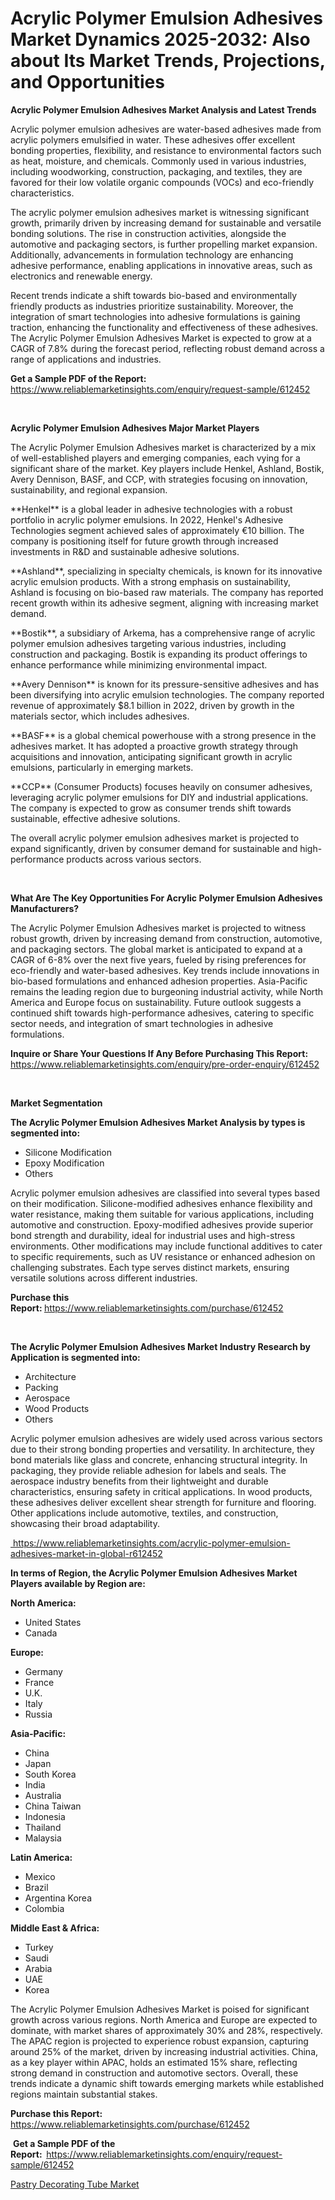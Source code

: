 <p><h1>Acrylic Polymer Emulsion Adhesives Market Dynamics 2025-2032: Also about Its Market Trends, Projections, and Opportunities</h1></p><p><strong>Acrylic Polymer Emulsion Adhesives Market Analysis and Latest Trends</strong></p>
<p><p>Acrylic polymer emulsion adhesives are water-based adhesives made from acrylic polymers emulsified in water. These adhesives offer excellent bonding properties, flexibility, and resistance to environmental factors such as heat, moisture, and chemicals. Commonly used in various industries, including woodworking, construction, packaging, and textiles, they are favored for their low volatile organic compounds (VOCs) and eco-friendly characteristics.</p><p>The acrylic polymer emulsion adhesives market is witnessing significant growth, primarily driven by increasing demand for sustainable and versatile bonding solutions. The rise in construction activities, alongside the automotive and packaging sectors, is further propelling market expansion. Additionally, advancements in formulation technology are enhancing adhesive performance, enabling applications in innovative areas, such as electronics and renewable energy.</p><p>Recent trends indicate a shift towards bio-based and environmentally friendly products as industries prioritize sustainability. Moreover, the integration of smart technologies into adhesive formulations is gaining traction, enhancing the functionality and effectiveness of these adhesives. The Acrylic Polymer Emulsion Adhesives Market is expected to grow at a CAGR of 7.8% during the forecast period, reflecting robust demand across a range of applications and industries.</p></p>
<p><strong>Get a Sample PDF of the Report:&nbsp;</strong> <a href="https://www.reliablemarketinsights.com/enquiry/request-sample/612452?utm_campaign=2252&utm_medium=2&utm_source=Github&utm_content=ia&utm_term=29032025&utm_id=acrylic-polymer-emulsion-adhesives">https://www.reliablemarketinsights.com/enquiry/request-sample/612452</a></p>
<p>&nbsp;</p>
<p><strong>Acrylic Polymer Emulsion Adhesives Major Market Players</strong></p>
<p><p>The Acrylic Polymer Emulsion Adhesives market is characterized by a mix of well-established players and emerging companies, each vying for a significant share of the market. Key players include Henkel, Ashland, Bostik, Avery Dennison, BASF, and CCP, with strategies focusing on innovation, sustainability, and regional expansion.</p><p>**Henkel** is a global leader in adhesive technologies with a robust portfolio in acrylic polymer emulsions. In 2022, Henkel's Adhesive Technologies segment achieved sales of approximately €10 billion. The company is positioning itself for future growth through increased investments in R&D and sustainable adhesive solutions.</p><p>**Ashland**, specializing in specialty chemicals, is known for its innovative acrylic emulsion products. With a strong emphasis on sustainability, Ashland is focusing on bio-based raw materials. The company has reported recent growth within its adhesive segment, aligning with increasing market demand.</p><p>**Bostik**, a subsidiary of Arkema, has a comprehensive range of acrylic polymer emulsion adhesives targeting various industries, including construction and packaging. Bostik is expanding its product offerings to enhance performance while minimizing environmental impact.</p><p>**Avery Dennison** is known for its pressure-sensitive adhesives and has been diversifying into acrylic emulsion technologies. The company reported revenue of approximately $8.1 billion in 2022, driven by growth in the materials sector, which includes adhesives.</p><p>**BASF** is a global chemical powerhouse with a strong presence in the adhesives market. It has adopted a proactive growth strategy through acquisitions and innovation, anticipating significant growth in acrylic emulsions, particularly in emerging markets.</p><p>**CCP** (Consumer Products) focuses heavily on consumer adhesives, leveraging acrylic polymer emulsions for DIY and industrial applications. The company is expected to grow as consumer trends shift towards sustainable, effective adhesive solutions.</p><p>The overall acrylic polymer emulsion adhesives market is projected to expand significantly, driven by consumer demand for sustainable and high-performance products across various sectors.</p></p>
<p>&nbsp;</p>
<p><strong>What Are The Key Opportunities For Acrylic Polymer Emulsion Adhesives Manufacturers?</strong></p>
<p><p>The Acrylic Polymer Emulsion Adhesives market is projected to witness robust growth, driven by increasing demand from construction, automotive, and packaging sectors. The global market is anticipated to expand at a CAGR of 6-8% over the next five years, fueled by rising preferences for eco-friendly and water-based adhesives. Key trends include innovations in bio-based formulations and enhanced adhesion properties. Asia-Pacific remains the leading region due to burgeoning industrial activity, while North America and Europe focus on sustainability. Future outlook suggests a continued shift towards high-performance adhesives, catering to specific sector needs, and integration of smart technologies in adhesive formulations.</p></p>
<p><strong>Inquire or Share Your Questions If Any Before Purchasing This Report:</strong> <a href="https://www.reliablemarketinsights.com/enquiry/pre-order-enquiry/612452?utm_campaign=2252&utm_medium=2&utm_source=Github&utm_content=ia&utm_term=29032025&utm_id=acrylic-polymer-emulsion-adhesives">https://www.reliablemarketinsights.com/enquiry/pre-order-enquiry/612452</a></p>
<p>&nbsp;</p>
<p><strong>Market Segmentation</strong></p>
<p><strong>The Acrylic Polymer Emulsion Adhesives Market Analysis by types is segmented into:</strong></p>
<p><ul><li>Silicone Modification</li><li>Epoxy Modification</li><li>Others</li></ul></p>
<p><p>Acrylic polymer emulsion adhesives are classified into several types based on their modification. Silicone-modified adhesives enhance flexibility and water resistance, making them suitable for various applications, including automotive and construction. Epoxy-modified adhesives provide superior bond strength and durability, ideal for industrial uses and high-stress environments. Other modifications may include functional additives to cater to specific requirements, such as UV resistance or enhanced adhesion on challenging substrates. Each type serves distinct markets, ensuring versatile solutions across different industries.</p></p>
<p><strong>Purchase this Report:&nbsp;</strong><a href="https://www.reliablemarketinsights.com/purchase/612452?utm_campaign=2252&utm_medium=2&utm_source=Github&utm_content=ia&utm_term=29032025&utm_id=acrylic-polymer-emulsion-adhesives">https://www.reliablemarketinsights.com/purchase/612452</a></p>
<p>&nbsp;</p>
<p><strong>The Acrylic Polymer Emulsion Adhesives Market Industry Research by Application is segmented into:</strong></p>
<p><ul><li>Architecture</li><li>Packing</li><li>Aerospace</li><li>Wood Products</li><li>Others</li></ul></p>
<p><p>Acrylic polymer emulsion adhesives are widely used across various sectors due to their strong bonding properties and versatility. In architecture, they bond materials like glass and concrete, enhancing structural integrity. In packaging, they provide reliable adhesion for labels and seals. The aerospace industry benefits from their lightweight and durable characteristics, ensuring safety in critical applications. In wood products, these adhesives deliver excellent shear strength for furniture and flooring. Other applications include automotive, textiles, and construction, showcasing their broad adaptability.</p></p>
<p><a href="https://www.reliablemarketinsights.com/acrylic-polymer-emulsion-adhesives-market-in-global-r612452?utm_campaign=2252&utm_medium=2&utm_source=Github&utm_content=ia&utm_term=29032025&utm_id=acrylic-polymer-emulsion-adhesives">&nbsp;https://www.reliablemarketinsights.com/acrylic-polymer-emulsion-adhesives-market-in-global-r612452</a></p>
<p><strong>In terms of Region, the Acrylic Polymer Emulsion Adhesives Market Players available by Region are:</strong></p>
<p>
    <p> <strong> North America: </strong>
        <ul>
            <li>United States</li>
            <li>Canada</li>
        </ul>
        </p> 
    <p> <strong> Europe: </strong>
        <ul>
            <li>Germany</li>
            <li>France</li>
            <li>U.K.</li>
            <li>Italy</li>
            <li>Russia</li>
        </ul>
        </p> 
    <p> <strong> Asia-Pacific: </strong>
        <ul>
            <li>China</li>
            <li>Japan</li>
            <li>South Korea</li>
            <li>India</li>
            <li>Australia</li>
            <li>China Taiwan</li>
            <li>Indonesia</li>
            <li>Thailand</li>
            <li>Malaysia</li>
        </ul>
        </p> 
    <p> <strong> Latin America: </strong>
        <ul>
            <li>Mexico</li>
            <li>Brazil</li>
            <li>Argentina Korea</li>
            <li>Colombia</li>
        </ul>
        </p> 
    <p> <strong> Middle East & Africa: </strong>
        <ul>
            <li>Turkey</li>
            <li>Saudi</li>
            <li>Arabia</li>
            <li>UAE</li>
            <li>Korea</li>
        </ul>
    </p>
    </p>
<p><p>The Acrylic Polymer Emulsion Adhesives Market is poised for significant growth across various regions. North America and Europe are expected to dominate, with market shares of approximately 30% and 28%, respectively. The APAC region is projected to experience robust expansion, capturing around 25% of the market, driven by increasing industrial activities. China, as a key player within APAC, holds an estimated 15% share, reflecting strong demand in construction and automotive sectors. Overall, these trends indicate a dynamic shift towards emerging markets while established regions maintain substantial stakes.</p></p>
<p><strong>Purchase this Report: </strong><a href="https://www.reliablemarketinsights.com/purchase/612452?utm_campaign=2252&utm_medium=2&utm_source=Github&utm_content=ia&utm_term=29032025&utm_id=acrylic-polymer-emulsion-adhesives">https://www.reliablemarketinsights.com/purchase/612452</a></p>
<p>&nbsp;<strong>Get a Sample PDF of the Report:&nbsp;&nbsp;</strong><a href="https://www.reliablemarketinsights.com/enquiry/request-sample/612452?utm_campaign=2252&utm_medium=2&utm_source=Github&utm_content=ia&utm_term=29032025&utm_id=acrylic-polymer-emulsion-adhesives">https://www.reliablemarketinsights.com/enquiry/request-sample/612452</a></p>
<p><strong></strong></p>
<p><p><a href="https://github.com/DianaWilson796/Market-Research-Report-List-2/blob/main/pastry-decorating-tube-market.md?utm_campaign=2252&utm_medium=2&utm_source=Github&utm_content=ia&utm_term=29032025&utm_id=acrylic-polymer-emulsion-adhesives">Pastry Decorating Tube Market</a></p></p>